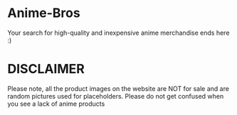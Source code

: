 # Anime-Bros
Your search for high-quality and inexpensive anime merchandise ends here :)

# DISCLAIMER
Please note, all the product images on the website are NOT for sale and are random pictures used for placeholders. Please do not get confused when you see a lack of anime products
